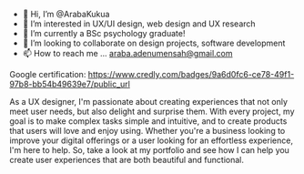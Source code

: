 - 👋 Hi, I’m @ArabaKukua
- 👀 I’m interested in UX/UI design, web design and UX research
- 🌱 I’m currently a BSc psychology graduate!
- 💞️ I’m looking to collaborate on design projects, software development
- 📫 How to reach me ... araba.adenumensah@gmail.com 

Google certification: https://www.credly.com/badges/9a6d0fc6-ce78-49f1-97b8-bb54b49639e7/public_url 

As a UX designer, I'm passionate about creating experiences that not only meet user needs, but also delight and surprise them. With every project, my goal is to make complex tasks simple and intuitive, and to create products that users will love and enjoy using. Whether you're a business looking to improve your digital offerings or a user looking for an effortless experience, I'm here to help. So, take a look at my portfolio and see how I can help you create user experiences that are both beautiful and functional.

<!---
ArabaKukua/ArabaKukua is a ✨ special ✨ repository because its `README.md` (this file) appears on your GitHub profile.
You can click the Preview link to take a look at your changes.
--->
